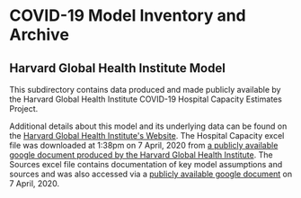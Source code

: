 # COVID-19 Model Inventory and Archive

## Harvard Global Health Institute Model

This subdirectory contains data produced and made publicly available by the Harvard Global Health Institute COVID-19 Hospital Capacity Estimates Project.

Additional details about this model and its underlying data can be found on the [Harvard Global Health Institute's Website](https://globalepidemics.org/). The Hospital Capacity excel file was downloaded at 1:38pm on 7 April, 2020 from [a publicly available google document produced by the Harvard Global Health Institute](https://docs.google.com/spreadsheets/d/1xAyBFTrlxSsTKQS7IDyr_Ah4JLBYj6_HX6ijKdm4fAY/edit#gid=1698073973). The Sources excel file contains documentation of key model assumptions and sources and was also accessed via a [publicly available google document](https://docs.google.com/spreadsheets/d/1ZoWJrrKbZI_yb2JJh36sU0IiF3J0JNp8UwLwLEbqO9M/edit#gid=0) on 7 April, 2020.